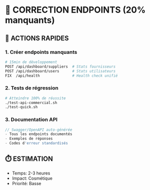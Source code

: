 # 🔧 CORRECTION ENDPOINTS (20% manquants)

## 📝 **ACTIONS RAPIDES**

### 1. **Créer endpoints manquants**
```bash
# 15min de développement
POST /api/dashboard/suppliers  # Stats fournisseurs
POST /api/dashboard/users      # Stats utilisateurs  
FIX  /api/health               # Health check unifié
```

### 2. **Tests de régression**
```bash
# Atteindre 100% de réussite
./test-api-commercial.sh
./test-quick.sh
```

### 3. **Documentation API**
```typescript
// Swagger/OpenAPI auto-générée
- Tous les endpoints documentés
- Exemples de réponses
- Codes d'erreur standardisés
```

## ⏱️ **ESTIMATION**
- Temps: 2-3 heures
- Impact: Cosmétique  
- Priorité: Basse
